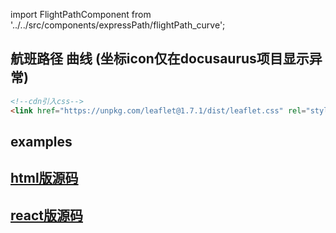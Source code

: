 import FlightPathComponent from '../../src/components/expressPath/flightPath_curve';

## 航班路径 曲线 (坐标icon仅在docusaurus项目显示异常)

```html
<!--cdn引入css-->
<link href="https://unpkg.com/leaflet@1.7.1/dist/leaflet.css" rel="stylesheet"/>
```

## examples

<FlightPathComponent/>

## [html版源码](https://github.com/z9956/Notes/blob/main/src/utils/航班路径_曲线.html)
## [react版源码](https://github.com/z9956/Notes/blob/main/src/components/expressPath/flightPath_curve.tsx)
